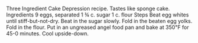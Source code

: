 Three Ingredient Cake
Depression recipe. Tastes like sponge cake.
Ingredients
9 eggs, separated
1 ¾ c. sugar
1 c. flour
Steps
Beat egg whites until stiff-but-not-dry. Beat in the sugar slowly. Fold in the beaten egg yolks.
Fold in the flour.
Put in an ungreased angel food pan and bake at 350℉ for 45-0 minutes.
Cool upside-down.
